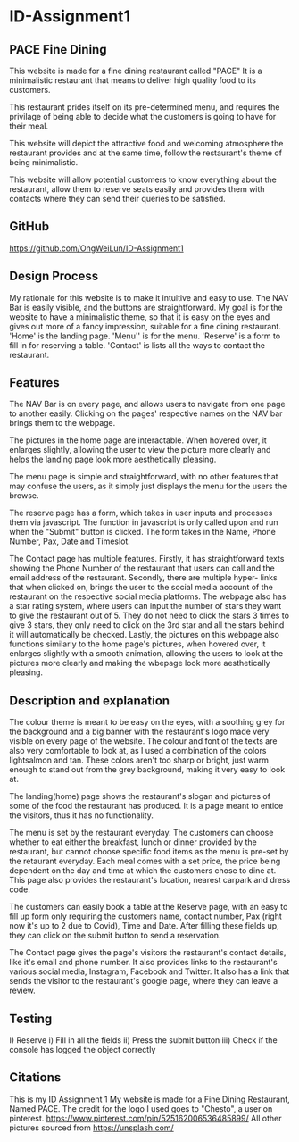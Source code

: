 # ID-Assignment1

PACE Fine Dining
----------------
This website is made for a fine dining restaurant called "PACE"
It is a minimalistic restaurant that means to deliver high quality food
to its customers.

This restaurant prides itself on its pre-determined menu, and requires
the privilage of being able to decide what the customers is going to have
for their meal.

This website will depict the attractive food and welcoming atmosphere the 
restaurant provides and at the same time, follow the restaurant's theme of
being minimalistic.

This website will allow potential customers to know everything about the
restaurant, allow them to reserve seats easily and provides them with
contacts where they can send their queries to be satisfied.

GitHub
------
https://github.com/OngWeiLun/ID-Assignment1

Design Process
---------
My rationale for this website is to make it intuitive and easy to use.
The NAV Bar is easily visible, and the buttons are straightforward.
My goal is for the website to have a minimalistic theme, so that it is easy
on the eyes and gives out more of a fancy impression, suitable for a fine
dining restaurant.
'Home' is the landing page.
'Menu'' is for the menu.
'Reserve' is a form to fill in for reserving a table.
'Contact' is lists all the ways to contact the restaurant.

Features
--------
The NAV Bar is on every page, and allows users to navigate from one page
to another easily. Clicking on the pages' respective names on the NAV
bar brings them to the webpage.

The pictures in the home page are interactable. When hovered over, it
enlarges slightly, allowing the user to view the picture more clearly and
helps the landing page look more aesthetically pleasing.

The menu page is simple and straightforward, with no other features that
may confuse the users, as it simply just displays the menu for the users
the browse.

The reserve page has a form, which takes in user inputs and processes 
them via javascript. The function in javascript is only called upon and
run when the "Submit" button is clicked. The form takes in the Name,
Phone Number, Pax, Date and Timeslot.

The Contact page has multiple features. Firstly, it has straightforward
texts showing the Phone Number of the restaurant that users can call and
the email address of the restaurant. Secondly, there are multiple hyper-
links that when clicked on, brings the user to the social media account of
the restaurant on the respective social media platforms. The webpage also
has a star rating system, where users can input the number of stars they
want to give the restaurant out of 5. They do not need to click the stars
3 times to give 3 stars, they only need to click on the 3rd star and all
the stars behind it will automatically be checked. Lastly, the pictures
on this webpage also functions similarly to the home page's pictures, when
hovered over, it enlarges slightly with a smooth animation, allowing the
users to look at the pictures more clearly and making the wbepage look
more aesthetically pleasing.

Description and explanation
---------------------------
The colour theme is meant to be easy on the eyes, with a soothing grey for
the background and a big banner with the restaurant's logo made very visible
on every page of the website. The colour and font of the texts are also very
comfortable to look at, as I used a combination of the colors lightsalmon and
tan. These colors aren't too sharp or bright, just warm enough to stand out
from the grey background, making it very easy to look at.

The landing(home) page shows the restaurant's slogan and pictures of some of
the food the restaurant has produced. It is a page meant to entice the
visitors, thus it has no functionality.

The menu is set by the restaurant everyday. The customers can choose whether
to eat either the breakfast, lunch or dinner provided by the restaurant, but
cannot choose specific food items as the menu is pre-set by the retaurant
everyday. Each meal comes with a set price, the price being dependent on the
day and time at which the customers chose to dine at. This page also provides
the restaurant's location, nearest carpark and dress code.

The customers can easily book a table at the Reserve page, with an easy to fill
up form only requiring the customers name, contact number, Pax (right now it's up
to 2 due to Covid), Time and Date. After filling these fields up, they can click
on the submit button to send a reservation.

The Contact page gives the page's visitors the restaurant's contact details, like
it's email and phone number. It also provides links to the restaurant's various
social media, Instagram, Facebook and Twitter. It also has a link that sends the
visitor to the restaurant's google page, where they can leave a review.

Testing
-------
I) Reserve
i) Fill in all the fields
ii) Press the submit button
iii) Check if the console has logged the object correctly

Citations
---------
This is my ID Assignment 1
My website is made for a Fine Dining Restaurant, Named PACE.
The credit for the logo I used goes to "Chesto", a user on pinterest.
https://www.pinterest.com/pin/525162006536485899/
All other pictures sourced from https://unsplash.com/